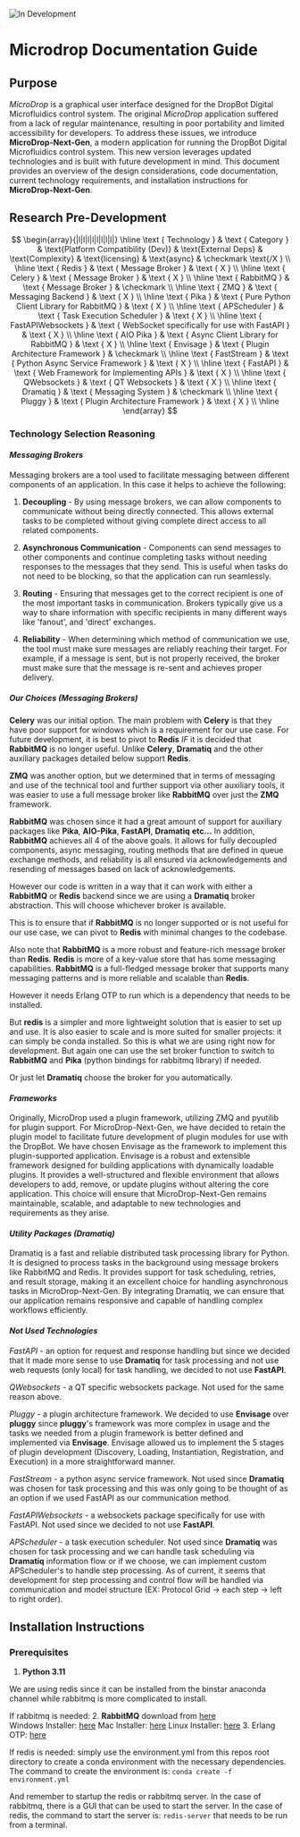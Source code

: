 ![In Development](https://img.shields.io/badge/status-in_development-yellow)

# **Microdrop Documentation Guide**

## **Purpose**

*MicroDrop* is a graphical user interface designed for the DropBot Digital Microfluidics control system. The original *MicroDrop* application suffered from a lack of regular maintenance, resulting in poor portability and limited accessibility for developers. To address these issues, we introduce **MicroDrop-Next-Gen**, a modern application for running the DropBot Digital Microfluidics control system. This new version leverages updated technologies and is built with future development in mind. This document provides an overview of the design considerations, code documentation, current technology requirements, and installation instructions for **MicroDrop-Next-Gen**.


## **Research Pre-Development**
$$
\begin{array}{|l|l|l|l|l|l|l|l|}
\hline \text { Technology } & \text { Category } & \text{Platform Compatibility (Dev)} & \text{External Deps} & \text{Complexity} & \text{licensing} & \text{async} & \checkmark \text{/X } \\
\hline \text { Redis } & \text { Message Broker } & \text { X } \\
\hline \text { Celery } & \text { Message Broker } & \text { X } \\
\hline \text { RabbitMQ } & \text { Message Broker } & \checkmark \\
\hline \text { ZMQ } & \text { Messaging Backend } & \text { X } \\
\hline \text { Pika } & \text { Pure Python Client Library for RabbitMQ } & \text { X } \\
\hline \text { APScheduler } & \text { Task Execution Scheduler } & \text { X } \\
\hline \text { FastAPIWebsockets } & \text { WebSocket specifically for use with FastAPI } & \text { X } \\
\hline \text { AIO Pika } & \text { Async Client Library for RabbitMQ } & \text { X } \\
\hline \text { Envisage } & \text { Plugin Architecture Framework } & \checkmark \\
\hline \text { FastStream } & \text { Python Async Service Framework } & \text { X } \\
\hline \text { FastAPI } & \text { Web Framework for Implementing APIs } & \text { X } \\
\hline \text { QWebsockets } & \text { QT Websockets } & \text { X } \\
\hline \text { Dramatiq } & \text { Messaging System } & \checkmark \\
\hline \text { Pluggy } & \text { Plugin Architecture Framework } & \text { X } \\
\hline
\end{array}
$$


### **Technology Selection Reasoning**

#### *Messaging Brokers*
Messaging brokers are a tool used to facilitate messaging between different components of an application. In this case it helps to achieve the following:

1. **Decoupling** - By using message brokers, we can allow components to communicate without being directly connected. This allows external tasks to be completed without giving complete direct access to all related components.

2. **Asynchronous Communication** - Components can send messages to other components and continue completing tasks without needing responses to the messages that they send. This is useful when tasks do not need to be blocking, so that the application can run seamlessly.

3. **Routing** - Ensuring that messages get to the correct recipient is one of the most important tasks in communication. Brokers typically give us a way to share information with specific recipients in many different ways like 'fanout', and 'direct' exchanges.

4. **Reliability** - When determining which method of communication we use, the tool must make sure messages are reliably reaching their target. For example, if a message is sent, but is not properly received, the broker must make sure that the message is re-sent and achieves proper delivery.

##### *Our Choices (Messaging Brokers)*

**Celery** was our initial option. The main problem with **Celery** is that they have poor support for windows which is a requirement for our use case. For future development, it is best to pivot to **Redis** *IF* it is decided that **RabbitMQ** is no longer useful. Unlike **Celery**, **Dramatiq** and the other auxiliary packages detailed below support **Redis**.

**ZMQ** was another option, but we determined that in terms of messaging and use of the technical tool and further support via other auxiliary tools, it was easier to use a full message broker like **RabbitMQ** over just the **ZMQ** framework.

**RabbitMQ** was chosen since it had a great amount of support for auxiliary packages like **Pika**, **AIO-Pika**, **FastAPI**, **Dramatiq** **etc...** In addition, **RabbitMQ** achieves all 4 of the above goals. It allows for fully decoupled components, async messaging, routing methods that are defined in queue exchange methods, and reliability is all ensured via acknowledgements and resending of messages based on lack of acknowledgements.

However our code is written in a way that it can work with either a **RabbitMQ** or **Redis** backend since we are using a **Dramatiq** broker abstraction.
This will choose whichever broker is available.

This is to ensure that if **RabbitMQ** is no longer supported or is not useful for our use case, we can pivot to **Redis** with minimal changes to the codebase.

Also note that **RabbitMQ** is a more robust and feature-rich message broker than **Redis**. **Redis** is more of a key-value store that has some messaging capabilities. **RabbitMQ** is a full-fledged message broker that supports many messaging patterns and is more reliable and scalable than **Redis**.

However it needs Erlang OTP to run which is a dependency that needs to be installed.

But **redis** is a simpler and more lightweight solution that is easier to set up and use. It is also easier to scale and is more suited for smaller projects:
it can simply be conda installed. So this is what we are using right now for development. But again one can use the set broker function to switch to **RabbitMQ** and **Pika** (python bindings for rabbitmq library) if needed.

Or just let **Dramatiq** choose the broker for you automatically.

#### *Frameworks*

Originally, MicroDrop used a plugin framework, utilizing ZMQ and pyutilib for plugin support. For MicroDrop-Next-Gen, we have decided to retain the plugin model to facilitate future development of plugin modules for use with the DropBot. We have chosen Envisage as the framework to implement this plugin-supported application. Envisage is a robust and extensible framework designed for building applications with dynamically loadable plugins. It provides a well-structured and flexible environment that allows developers to add, remove, or update plugins without altering the core application. This choice will ensure that MicroDrop-Next-Gen remains maintainable, scalable, and adaptable to new technologies and requirements as they arise.

#### *Utility Packages (Dramatiq)*

Dramatiq is a fast and reliable distributed task processing library for Python. It is designed to process tasks in the background using message brokers like RabbitMQ and Redis. It provides support for task scheduling, retries, and result storage, making it an excellent choice for handling asynchronous tasks in MicroDrop-Next-Gen. By integrating Dramatiq, we can ensure that our application remains responsive and capable of handling complex workflows efficiently.

#### *Not Used Technologies*

*FastAPI* - an option for request and response handling but since we decided that it made more sense to use **Dramatiq** for task processing and not use web requests (only local) for task handling, we decided to not use **FastAPI**.

*QWebsockets* - a QT specific websockets package. Not used for the same reason above.

*Pluggy* - a plugin architecture framework. We decided to use **Envisage** over **pluggy** since **pluggy**'s framework was more complex in usage and the tasks we needed from a plugin framework is better defined and implemented via **Envisage**. Envisage allowed us to implement the 5 stages of plugin development (Discovery, Loading, Instantiation, Registration, and Execution) in a more straightforward manner.

*FastStream* - a python async service framework. Not used since **Dramatiq** was chosen for task processing and this was only going to be thought of as an option if we used FastAPI as our communication method.

*FastAPIWebsockets* - a websockets package specifically for use with FastAPI. Not used since we decided to not use **FastAPI**.

*APScheduler* - a task execution scheduler. Not used since **Dramatiq** was chosen for task processing and we can handle task scheduling via **Dramatiq** information flow or if we choose, we can implement custom APScheduler's to handle step processing. As of current, it seems that development for step processing and control flow will be handled via communication and model structure (EX: Protocol Grid -> each step -> left to right order).

## **Installation Instructions**

### **Prerequisites**

1. **Python 3.11** 

We are using redis since it can be installed from the binstar anaconda channel while rabbitmq is more complicated to install.

If rabbitmq is needed:
2. **RabbitMQ** download from [here](https://www.rabbitmq.com/download.html)  
   Windows Installer: [here](https://www.rabbitmq.com/docs/install-windows)
   Mac Installer: [here](https://www.rabbitmq.com/install-homebrew.html)
   Linux Installer: [here](https://www.rabbitmq.com/install-debian.html)
3. Erlang OTP: [here](https://www.erlang.org/downloads)

If redis is needed:
simply use the environment.yml from this repos root directory to create a conda environment with the necessary dependencies.
The command to create the environment is:
```conda create -f environment.yml```

And remember to startup the redis or rabbitmq server. In the case of rabbitmq, there is a GUI that can be used to start the server. In the case of redis, the command to start the server is:
```redis-server``` that needs to be run from a terminal. 
